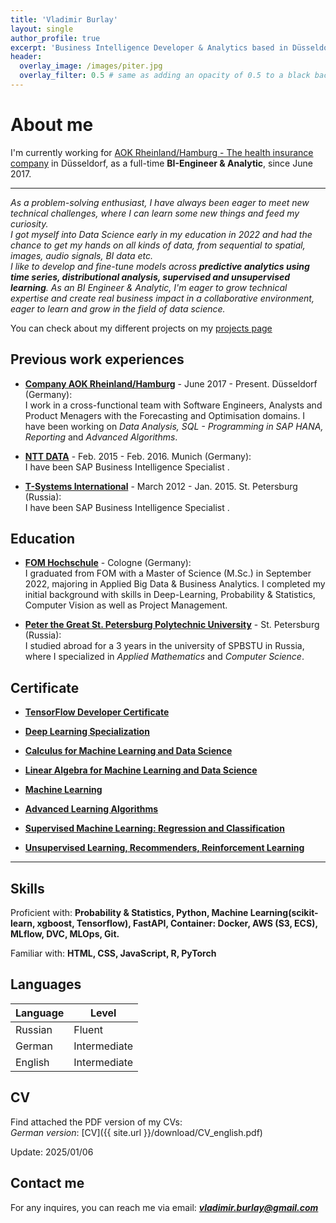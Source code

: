 ```yaml
---
title: 'Vladimir Burlay'
layout: single
author_profile: true
excerpt: 'Business Intelligence Developer & Analytics based in Düsseldorf. Looking for new career opportunities.'
header:
  overlay_image: /images/piter.jpg
  overlay_filter: 0.5 # same as adding an opacity of 0.5 to a black background
---
```


# About me

I'm currently working for [AOK Rheinland/Hamburg - The health insurance company](https://www.aok.de/pk/rh/) in Düsseldorf, as a full-time **BI-Engineer & Analytic**, since June 2017.

---

*As a problem-solving enthusiast, I have always been eager to meet new technical challenges, where I can learn some new things and feed my curiosity.  
I got myself into Data Science early in my education in 2022 and had the chance to get my hands on all kinds of data, from sequential to spatial, images, audio signals, BI data etc.  
I like to develop and fine-tune models across **predictive analytics using time series, distributional analysis, supervised and unsupervised learning**. 
As an BI Engineer & Analytic, I'm eager to grow technical expertise and create real business impact in a collaborative environment, eager to learn and grow in the field of data science.*

You can check about my different projects on my [projects page](https://vburlay.github.io/projects/)

## Previous work experiences

- **[Company AOK Rheinland/Hamburg](https://www.aok.de/pk/rh/)** - June 2017 - Present. Düsseldorf (Germany):  
  I work in a cross-functional team with Software Engineers, Analysts and Product Menagers with the Forecasting and Optimisation domains. I have been working on *Data Analysis, SQL - Programming in SAP HANA, Reporting* and *Advanced Algorithms*.

- **[NTT DATA](https://www.nttdata.com/global/en/)** - Feb. 2015 - Feb. 2016. Munich (Germany):  
  I have been SAP Business Intelligence Specialist .

- **[T-Systems International](https://www.t-systems.com/)** - March 2012 - Jan. 2015. St. Petersburg (Russia):  
  I have been SAP Business Intelligence Specialist . 

## Education

- **[FOM Hochschule](https://www.fom.de/)** - Cologne (Germany):  
  I graduated from FOM with a Master of Science (M.Sc.) in September 2022, majoring in Applied Big Data & Business Analytics. I completed my initial background with skills in Deep-Learning, Probability & Statistics, Computer Vision as well as Project Management.

- **[Peter the Great St. Petersburg Polytechnic University](https://english.spbstu.ru/)** - St. Petersburg (Russia):  
  I studied abroad for a 3 years in the university of SPBSTU in Russia, where I specialized in *Applied Mathematics* and *Computer Science*.

## Certificate

- **[TensorFlow Developer Certificate](https://www.credential.net/43e89713-a780-484f-957e-b9e5a7d72696#acc.zeXnIt5o)**

- **[Deep Learning Specialization](https://www.coursera.org/account/accomplishments/specialization/XE5L6AENRSP5)**
- **[Calculus for Machine Learning and Data Science](https://www.coursera.org/account/accomplishments/verify/XWNLN87B5F3E)**
- **[Linear Algebra for Machine Learning and Data Science](https://www.coursera.org/account/accomplishments/verify/AL74EV9U2ZKN)**
- **[Machine Learning](https://www.coursera.org/account/accomplishments/specialization/PDVUJAKCGYXG)**
- **[Advanced Learning Algorithms](https://www.coursera.org/account/accomplishments/verify/GMC67LJ5URNQ)**
- **[Supervised Machine Learning: Regression and Classification](https://www.coursera.org/account/accomplishments/verify/BZPLF23A484V)**
- **[Unsupervised Learning, Recommenders, Reinforcement Learning](https://www.coursera.org/account/accomplishments/verify/7VY7WBZJLVQE)**

---

## Skills

Proficient with: **Probability & Statistics, Python, Machine Learning(scikit-learn, xgboost, Tensorflow), FastAPI, Container: Docker, AWS (S3, ECS), MLflow, DVC, MLOps, Git.**

Familiar with: **HTML, CSS, JavaScript, R, PyTorch**

## Languages

| Language | Level        |
|----------|--------------|
| Russian  | Fluent       |
| German   | Intermediate |
| English  | Intermediate |

## CV

Find attached the PDF version of my CVs:  
*German version*: [CV]({{ site.url }}/download/CV_english.pdf)  


Update: 2025/01/06

## Contact me

For any inquires, you can reach me via email: **_[vladimir.burlay@gmail.com](mailto:vladimir.burlay@gmail.com)_**
